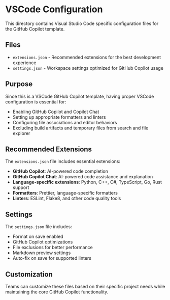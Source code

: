 # VSCode Configuration

This directory contains Visual Studio Code specific configuration files for the GitHub Copilot template.

## Files

- `extensions.json` - Recommended extensions for the best development experience
- `settings.json` - Workspace settings optimized for GitHub Copilot usage

## Purpose

Since this is a VSCode GitHub Copilot template, having proper VSCode configuration is essential for:

- Enabling GitHub Copilot and Copilot Chat
- Setting up appropriate formatters and linters
- Configuring file associations and editor behaviors
- Excluding build artifacts and temporary files from search and file explorer

## Recommended Extensions

The `extensions.json` file includes essential extensions:
- **GitHub Copilot**: AI-powered code completion
- **GitHub Copilot Chat**: AI-powered code assistance and explanation
- **Language-specific extensions**: Python, C++, C#, TypeScript, Go, Rust support
- **Formatters**: Prettier, language-specific formatters
- **Linters**: ESLint, Flake8, and other code quality tools

## Settings

The `settings.json` file includes:
- Format on save enabled
- GitHub Copilot optimizations
- File exclusions for better performance
- Markdown preview settings
- Auto-fix on save for supported linters

## Customization

Teams can customize these files based on their specific project needs while maintaining the core GitHub Copilot functionality.